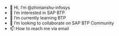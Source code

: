 - 👋 Hi, I’m @zhimanshu-infosys
- 👀 I’m interested in SAP BTP 
- 🌱 I’m currently learning BTP
- 💞️ I’m looking to collaborate on SAP BTP Community
- 📫 How to reach me via email

<!---
zhimanshu-infosys/zhimanshu-infosys is a ✨ special ✨ repository because its `README.md` (this file) appears on your GitHub profile.
You can click the Preview link to take a look at your changes.
--->
